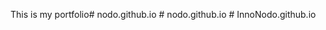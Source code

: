 This is my portfolio#   n o d o . g i t h u b . i o  
 #   n o d o . g i t h u b . i o  
 #   I n n o N o d o . g i t h u b . i o  
 